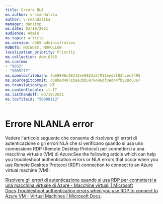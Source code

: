 ```yaml
---
title: Errore NLA
ms.author: v-smandalika
author: v-smandalika
manager: dansimp
ms.date: 03/19/2021
audience: Admin
ms.topic: article
ms.service: o365-administration
ROBOTS: NOINDEX, NOFOLLOW
localization_priority: Priority
ms.collection: Adm_O365
ms.custom:
- "9032"
- "9005217"
ms.openlocfilehash: fde9896c58312ee8823a5f911bed3102ccec2495
ms.sourcegitcommit: c08bed4071baa3bb5879496df3ed44fb828c8367
ms.translationtype: HT
ms.contentlocale: it-IT
ms.lasthandoff: 03/19/2021
ms.locfileid: "50898112"
---
```

# <a name="nla-error"></a><span data-ttu-id="4d2b3-102">Errore NLA</span><span class="sxs-lookup"><span data-stu-id="4d2b3-102">NLA error</span></span>

<span data-ttu-id="4d2b3-103">Vedere l'articolo seguente che consente di risolvere gli errori di autenticazione o gli errori NLA che si verificano quando si usa una connessione RDP (Remote Desktop Protocol) per connettersi a una macchina virtuale (VM) di Azure:</span><span class="sxs-lookup"><span data-stu-id="4d2b3-103">See the following article which can help you troubleshoot authentication errors or NLA errors that occur when you use Remote Desktop Protocol (RDP) connection to connect to an Azure virtual machine (VM):</span></span>

<span data-ttu-id="4d2b3-104">[Risolvere gli errori di autenticazione quando si usa RDP per connettersi a una macchina virtuale di Azure - Macchine virtuali | Microsoft Docs](https://docs.microsoft.com/troubleshoot/azure/virtual-machines/cannot-connect-rdp-azure-vm).</span><span class="sxs-lookup"><span data-stu-id="4d2b3-104">[Troubleshoot authentication errors when you use RDP to connect to Azure VM - Virtual Machines | Microsoft Docs](https://docs.microsoft.com/troubleshoot/azure/virtual-machines/cannot-connect-rdp-azure-vm).</span></span>




